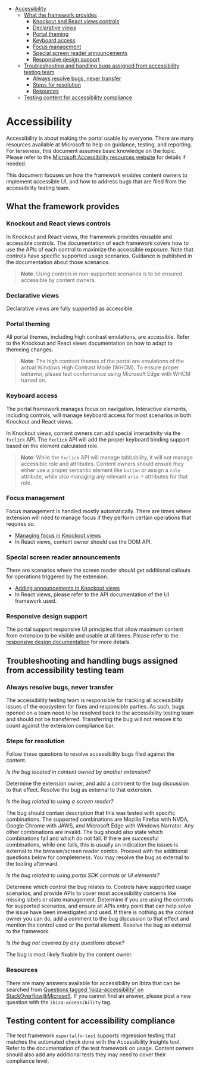 * [Accessibility](#accessibility)
    * [What the framework provides](#accessibility-what-the-framework-provides)
        * [Knockout and React views controls](#accessibility-what-the-framework-provides-knockout-and-react-views-controls)
        * [Declarative views](#accessibility-what-the-framework-provides-declarative-views)
        * [Portal theming](#accessibility-what-the-framework-provides-portal-theming)
        * [Keyboard access](#accessibility-what-the-framework-provides-keyboard-access)
        * [Focus management](#accessibility-what-the-framework-provides-focus-management)
        * [Special screen reader announcements](#accessibility-what-the-framework-provides-special-screen-reader-announcements)
        * [Responsive design support](#accessibility-what-the-framework-provides-responsive-design-support)
    * [Troubleshooting and handling bugs assigned from accessibility testing team](#accessibility-troubleshooting-and-handling-bugs-assigned-from-accessibility-testing-team)
        * [Always resolve bugs, never transfer](#accessibility-troubleshooting-and-handling-bugs-assigned-from-accessibility-testing-team-always-resolve-bugs-never-transfer)
        * [Steps for resolution](#accessibility-troubleshooting-and-handling-bugs-assigned-from-accessibility-testing-team-steps-for-resolution)
        * [Resources](#accessibility-troubleshooting-and-handling-bugs-assigned-from-accessibility-testing-team-resources)
    * [Testing content for accessibility compliance](#accessibility-testing-content-for-accessibility-compliance)


<a name="accessibility"></a>
# Accessibility

Accessibility is about making the portal usable by everyone. There are many resources available at Microsoft to help on guidance, testing, and reporting. For terseness, this document assumes basic knowledge on the topic. Please refer to the [Microsoft Accessibility resources website](https://aka.ms/enable) for details if needed.

This document focuses on how the framework enables content owners to implement accessible UI, and how to address bugs that are filed from the accessibility testing team.

<a name="accessibility-what-the-framework-provides"></a>
## What the framework provides

<a name="accessibility-what-the-framework-provides-knockout-and-react-views-controls"></a>
### Knockout and React views controls

In Knockout and React views, the framework provides reusable and accessible controls. The documentation of each framework covers how to use the APIs of each control to maximize the accessible exposure. Note that controls have specific supported usage scenarios. Guidance is published in the documentation about those scenarios.

>**Note**: Using controls in non-supported scenarios is to be ensured accessible by content owners.

<a name="accessibility-what-the-framework-provides-declarative-views"></a>
### Declarative views

Declarative views are fully supported as accessible.

<a name="accessibility-what-the-framework-provides-portal-theming"></a>
### Portal theming

All portal themes, including high contrast emulations, are accessible. Refer to the Knockout and React views documentation on how to adapt to themeing changes.

>**Note**: The high contrast themes of the portal are emulations of the actual Windows High Contrast Mode (WHCM). To ensure proper behavior, please test conformance using Microsoft Edge with WHCM turned on.

<a name="accessibility-what-the-framework-provides-keyboard-access"></a>
### Keyboard access

The portal framework manages focus on navigation. Interactive elements, including controls, will manage keyboard access for most scenarios in both Knockout and React views.

In Knockout views, content owners can add special interactivity via the `fxclick` API. The `fxclick` API will add the proper keyboard binding support based on the element calculated role.

>**Note**: While the `fxclick` API will manage tabbability, it will not manage accessible role and attributes. Content owners should ensure they either use a proper semantic element like `button` or assign a `role` attribute, while also managing any relevant `aria-*` attributes for that role.

<a name="accessibility-what-the-framework-provides-focus-management"></a>
### Focus management

Focus management is handled mostly automatically. There are times where extension will need to manage focus if they perform certain operations that requires so.

* [Managing focus in Knockout views](https://df.onecloud.azure-test.net/?SamplesExtension=true#blade/SamplesExtension/SDKMenuBlade/extensionfocus)
* In React views, content owner should use the DOM API.

<a name="accessibility-what-the-framework-provides-special-screen-reader-announcements"></a>
### Special screen reader announcements

There are scenarios where the screen reader should get additional callouts for operations triggered by the extension.

* [Adding announcements in Knockout views](https://df.onecloud.azure-test.net/?SamplesExtension=true#blade/SamplesExtension/SDKMenuBlade/announceapi)
* In React views, please refer to the API documentation of the UI framework used.

<a name="accessibility-what-the-framework-provides-responsive-design-support"></a>
### Responsive design support

The portal support responsive UI principles that allow maximum content from extension to be visible and usable at all times. Please refer to the [responsive design documentation](top-design-responsive.md) for more details.

<a name="accessibility-troubleshooting-and-handling-bugs-assigned-from-accessibility-testing-team"></a>
## Troubleshooting and handling bugs assigned from accessibility testing team

<a name="accessibility-troubleshooting-and-handling-bugs-assigned-from-accessibility-testing-team-always-resolve-bugs-never-transfer"></a>
### Always resolve bugs, never transfer

The accessibility testing team is responsible for tracking all accessibility issues of the ecosystem for fixes and responsible parties. As such, bugs opened on a team need to be resolved back to the accessibility testing team and should not be transferred. Transferring the bug will not remove it to count against the extension compliance bar.

<a name="accessibility-troubleshooting-and-handling-bugs-assigned-from-accessibility-testing-team-steps-for-resolution"></a>
### Steps for resolution

Follow these questions to resolve accessibility bugs filed against the content.

*Is the bug located in content owned by another extension?*

Determine the extension owner, and add a comment to the bug discussion to that effect. Resolve the bug as external to that extension.

*Is the bug related to using a screen reader?*

The bug should contain description that this was tested with specific combinations. The supported combinations are Mozilla Firefox with NVDA, Google Chrome with JAWS, and Microsoft Edge with Windows Narrator. Any other combinations are invalid. The bug should also state which combinations fail and which do not fail. If there are successful combinations, while one fails, this is usually an indication the issues is external to the browser/screen reader combo. Proceed with the additional questions below for completeness. You may resolve the bug as external to the tooling afterward.

*Is the bug related to using portal SDK controls or UI elements?*

Determine which control the bug relates to. Controls have supported usage scenarios, and provide APIs to cover most accessibility concerns like missing labels or state management. Determine if you are using the controls for supported scenarios, and ensure all APIs entry point that can help solve the issue have been investigated and used. If there is nothing as the content owner you can do, add a comment to the bug discussion to that effect and mention the control used or the portal element. Resolve the bug as external to the framework.

*Is the bug not covered by any questions above?*

The bug is most likely fixable by the content owner.

<a name="accessibility-troubleshooting-and-handling-bugs-assigned-from-accessibility-testing-team-resources"></a>
### Resources

There are many answers available for accessibility on Ibiza that can be searched from [Questions tagged 'ibiza-accessibility' on StackOverflow@Microsoft](https://stackoverflow.microsoft.com/posts/tagged/6752). If you cannot find an answer, please post a new question with the `ibiza-accessibility` tag.

<a name="accessibility-testing-content-for-accessibility-compliance"></a>
## Testing content for accessibility compliance

The test framework `msportalfx-test` supports regression testing that matches the automated check done with the Accessibility Insights tool. Refer to the documentation of the test framework on usage. Content owners should also add any additional tests they may need to cover their compliance level.
